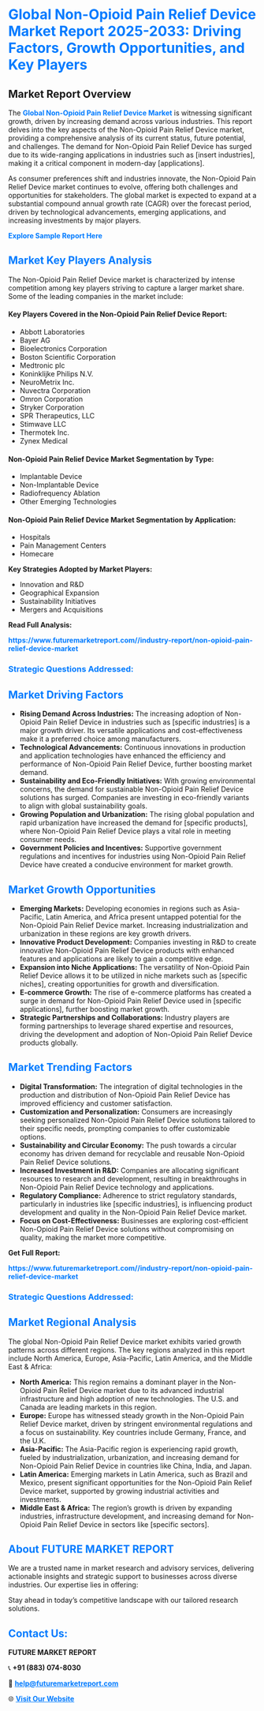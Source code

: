 <h1 style="color: #007BFF;">Global Non-Opioid Pain Relief Device Market Report 2025-2033: Driving Factors, Growth Opportunities, and Key Players</h1>

<section id="overview">
<h2>Market Report Overview</h2>
<p>The <a href="https://www.futuremarketreport.com//industry-report/non-opioid-pain-relief-device-market" style="color: #007BFF; text-decoration: none;"><strong>Global Non-Opioid Pain Relief Device Market</strong></a> is witnessing significant growth, driven by increasing demand across various industries. This report delves into the key aspects of the Non-Opioid Pain Relief Device market, providing a comprehensive analysis of its current status, future potential, and challenges. The demand for Non-Opioid Pain Relief Device has surged due to its wide-ranging applications in industries such as [insert industries], making it a critical component in modern-day [applications].</p>
<p>As consumer preferences shift and industries innovate, the Non-Opioid Pain Relief Device market continues to evolve, offering both challenges and opportunities for stakeholders. The global market is expected to expand at a substantial compound annual growth rate (CAGR) over the forecast period, driven by technological advancements, emerging applications, and increasing investments by major players.</p>
</section>

<section id="overview">
<p><a href="https://www.futuremarketreport.com//request-sample/reportId=60995" style="color: #007BFF; text-decoration: none;"><strong>Explore Sample Report Here</strong></a></p>
</section>

<section id="key-players">
<h2 style="color: #007BFF;">Market Key Players Analysis</h2>
<p>The Non-Opioid Pain Relief Device market is characterized by intense competition among key players striving to capture a larger market share. Some of the leading companies in the market include:</p>
<h4>Key Players Covered in the Non-Opioid Pain Relief Device Report:</h4>
<ul><li>Abbott Laboratories</li><li>Bayer AG</li><li>Bioelectronics Corporation</li><li>Boston Scientific Corporation</li><li>Medtronic plc</li><li>Koninklijke Philips N.V.</li><li>NeuroMetrix Inc.</li><li>Nuvectra Corporation</li><li>Omron Corporation</li><li>Stryker Corporation</li><li>SPR Therapeutics, LLC</li><li>Stimwave LLC</li><li>Thermotek Inc.</li><li>Zynex Medical</li></ul>
<h4>Non-Opioid Pain Relief Device Market Segmentation by Type:</h4>
<ul><li>Implantable Device</li><li>Non-Implantable Device</li><li>Radiofrequency Ablation</li><li>Other Emerging Technologies</li></ul>

<h4>Non-Opioid Pain Relief Device Market Segmentation by Application:</h4>
<ul><li>Hospitals</li><li>Pain Management Centers</li><li>Homecare</li></ul>
<p><strong>Key Strategies Adopted by Market Players:</strong></p>
<ul>
<li>Innovation and R&D</li>
<li>Geographical Expansion</li>
<li>Sustainability Initiatives</li>
<li>Mergers and Acquisitions</li>
</ul>
</section>

<section>
<p><strong>Read Full Analysis: </strong></p><a href="https://www.futuremarketreport.com//industry-report/non-opioid-pain-relief-device-market" style="color: #007BFF; text-decoration: none;"><strong>https://www.futuremarketreport.com//industry-report/non-opioid-pain-relief-device-market</strong></a>
<h3 style="color: #007BFF;">Strategic Questions Addressed:</h3>
</section>

<section id="driving-factors">
<h2 style="color: #007BFF;">Market Driving Factors</h2>
<ul>
<li><strong>Rising Demand Across Industries:</strong> The increasing adoption of Non-Opioid Pain Relief Device in industries such as [specific industries] is a major growth driver. Its versatile applications and cost-effectiveness make it a preferred choice among manufacturers.</li>
<li><strong>Technological Advancements:</strong> Continuous innovations in production and application technologies have enhanced the efficiency and performance of Non-Opioid Pain Relief Device, further boosting market demand.</li>
<li><strong>Sustainability and Eco-Friendly Initiatives:</strong> With growing environmental concerns, the demand for sustainable Non-Opioid Pain Relief Device solutions has surged. Companies are investing in eco-friendly variants to align with global sustainability goals.</li>
<li><strong>Growing Population and Urbanization:</strong> The rising global population and rapid urbanization have increased the demand for [specific products], where Non-Opioid Pain Relief Device plays a vital role in meeting consumer needs.</li>
<li><strong>Government Policies and Incentives:</strong> Supportive government regulations and incentives for industries using Non-Opioid Pain Relief Device have created a conducive environment for market growth.</li>
</ul>
</section>

<section id="growth-opportunities">
<h2 style="color: #007BFF;">Market Growth Opportunities</h2>
<ul>
<li><strong>Emerging Markets:</strong> Developing economies in regions such as Asia-Pacific, Latin America, and Africa present untapped potential for the Non-Opioid Pain Relief Device market. Increasing industrialization and urbanization in these regions are key growth drivers.</li>
<li><strong>Innovative Product Development:</strong> Companies investing in R&D to create innovative Non-Opioid Pain Relief Device products with enhanced features and applications are likely to gain a competitive edge.</li>
<li><strong>Expansion into Niche Applications:</strong> The versatility of Non-Opioid Pain Relief Device allows it to be utilized in niche markets such as [specific niches], creating opportunities for growth and diversification.</li>
<li><strong>E-commerce Growth:</strong> The rise of e-commerce platforms has created a surge in demand for Non-Opioid Pain Relief Device used in [specific applications], further boosting market growth.</li>
<li><strong>Strategic Partnerships and Collaborations:</strong> Industry players are forming partnerships to leverage shared expertise and resources, driving the development and adoption of Non-Opioid Pain Relief Device products globally.</li>
</ul>
</section>

<section id="trending-factors">
<h2 style="color: #007BFF;">Market Trending Factors</h2>
<ul>
<li><strong>Digital Transformation:</strong> The integration of digital technologies in the production and distribution of Non-Opioid Pain Relief Device has improved efficiency and customer satisfaction.</li>
<li><strong>Customization and Personalization:</strong> Consumers are increasingly seeking personalized Non-Opioid Pain Relief Device solutions tailored to their specific needs, prompting companies to offer customizable options.</li>
<li><strong>Sustainability and Circular Economy:</strong> The push towards a circular economy has driven demand for recyclable and reusable Non-Opioid Pain Relief Device solutions.</li>
<li><strong>Increased Investment in R&D:</strong> Companies are allocating significant resources to research and development, resulting in breakthroughs in Non-Opioid Pain Relief Device technology and applications.</li>
<li><strong>Regulatory Compliance:</strong> Adherence to strict regulatory standards, particularly in industries like [specific industries], is influencing product development and quality in the Non-Opioid Pain Relief Device market.</li>
<li><strong>Focus on Cost-Effectiveness:</strong> Businesses are exploring cost-efficient Non-Opioid Pain Relief Device solutions without compromising on quality, making the market more competitive.</li>
</ul>
</section>

<section>
<p><strong>Get Full Report: </strong></p><a href="https://www.futuremarketreport.com//industry-report/non-opioid-pain-relief-device-market" style="color: #007BFF; text-decoration: none;"><strong>https://www.futuremarketreport.com//industry-report/non-opioid-pain-relief-device-market</strong></a>
<h3 style="color: #007BFF;">Strategic Questions Addressed:</h3>
</section>


<section id="regional-analysis">
<h2 style="color: #007BFF;">Market Regional Analysis</h2>
<p>The global Non-Opioid Pain Relief Device market exhibits varied growth patterns across different regions. The key regions analyzed in this report include North America, Europe, Asia-Pacific, Latin America, and the Middle East & Africa:</p>
<ul>
<li><strong>North America:</strong> This region remains a dominant player in the Non-Opioid Pain Relief Device market due to its advanced industrial infrastructure and high adoption of new technologies. The U.S. and Canada are leading markets in this region.</li>
<li><strong>Europe:</strong> Europe has witnessed steady growth in the Non-Opioid Pain Relief Device market, driven by stringent environmental regulations and a focus on sustainability. Key countries include Germany, France, and the U.K.</li>
<li><strong>Asia-Pacific:</strong> The Asia-Pacific region is experiencing rapid growth, fueled by industrialization, urbanization, and increasing demand for Non-Opioid Pain Relief Device in countries like China, India, and Japan.</li>
<li><strong>Latin America:</strong> Emerging markets in Latin America, such as Brazil and Mexico, present significant opportunities for the Non-Opioid Pain Relief Device market, supported by growing industrial activities and investments.</li>
<li><strong>Middle East & Africa:</strong> The region’s growth is driven by expanding industries, infrastructure development, and increasing demand for Non-Opioid Pain Relief Device in sectors like [specific sectors].</li>
</ul>
</section>

<footer>
<h2 style="color: #007BFF;">About FUTURE MARKET REPORT</h2>
<p>We are a trusted name in market research and advisory services, delivering actionable insights and strategic support to businesses across diverse industries. Our expertise lies in offering:</p>

<p>Stay ahead in today’s competitive landscape with our tailored research solutions.</p>

<h2 style="color: #007BFF;">Contact Us:</h2>
<p><strong>FUTURE MARKET REPORT</strong></p>
<p>📞 <strong>+91 (883) 074-8030</strong></p>
<p>📧 <strong><a href="mailto:help@futuremarketreport.com" style="color: #007BFF;">help@futuremarketreport.com</a></strong></p>
<p>🌐 <strong><a href="https://www.futuremarketreport.com/" style="color: #007BFF;">Visit Our Website</a></strong></p>
</footer>